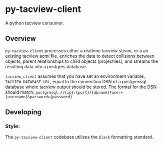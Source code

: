 # py-tacview-client
A python tacview consumer.

## Overview
`py-tacview-client` processes either a realtime tacview steam, or a an existing tacview acmi
file, enriches the data to detect collisions between objects, parent relationships to child objects (projectiles), and streams the resulting data into a postgres database.

`tacview_client` assumes that you have set an environment variable, `TACVIEW_DATABASE_URL`, equal to the
connection DSN of a postgressql database where tacview output should be stored.
The format for the DSN should match:
```postgresql://{ip}:{port}/{dbname}?user={username}&password={password}```

## Developing
### Style:
The `py-tacview-client` codebase utilizes the `black` formatting standard.
